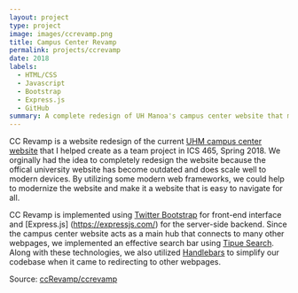 ```yaml
---
layout: project
type: project
image: images/ccrevamp.png
title: Campus Center Revamp
permalink: projects/ccrevamp
date: 2018
labels:
  - HTML/CSS
  - Javascript
  - Bootstrap
  - Express.js
  - GitHub
summary: A complete redesign of UH Manoa's campus center website that my team developed in ICS 465.
---
```


CC Revamp is a website redesign of the current [UHM campus center website](https://www.hawaii.edu/campuscenter/) that I helped create as a team project in ICS 465, Spring 2018. We orginally had the idea to completely redesign the website because the offical university website has become outdated and does scale well to modern devices. By utilizing some modern web frameworks, we could help to modernize the website and make it a website that is easy to navigate for all.

CC Revamp is implemented using [Twitter Bootstrap](https://getbootstrap.com/) for front-end interface and [Express.js]
(https://expressjs.com/) for the server-side backend. Since the campus center website acts as a main hub that connects to many other webpages, we implemented an effective search bar using [Tipue Search](https://tipue.com/search/). Along with these technologies, we also utilized [Handlebars](https://handlebarsjs.com/) to simplify our codebase when it came to redirecting to other webpages.
 
Source: <a href="https://github.com/qu-leon/ccrevamp"><i class="large github icon"></i>ccRevamp/ccrevamp</a>
